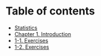 # Table of contents

* [Statistics](README.md)
* [Chapter 1. Introduction](ch_01_introduction.md)
* [1-1. Exercises](1-1.-exercise.md)
* [1-2. Exercises](1-2.-exercises.md)

